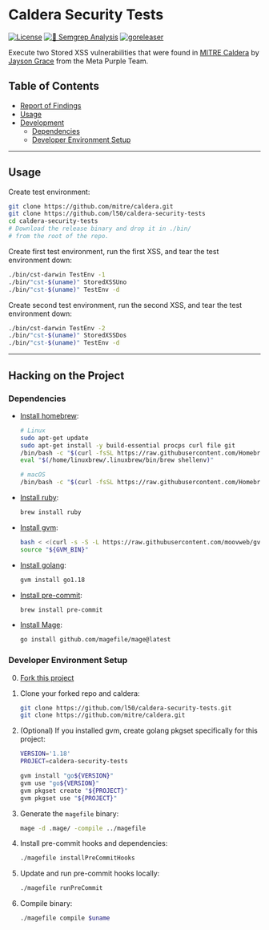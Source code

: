 # Caldera Security Tests

[![License](http://img.shields.io/:license-mit-blue.svg)](https://github.com/l50/caldera-security-tests/blob/main/LICENSE)
[![🚨 Semgrep Analysis](https://github.com/l50/caldera-security-tests/actions/workflows/semgrep.yaml/badge.svg)](https://github.com/l50/caldera-security-tests/actions/workflows/semgrep.yaml)
[![goreleaser](https://github.com/l50/caldera-security-tests/actions/workflows/goreleaser.yml/badge.svg)](https://github.com/l50/caldera-security-tests/actions/workflows/goreleaser.yml)

Execute two Stored XSS vulnerabilities that were found in
[MITRE Caldera](https://github.com/mitre/caldera) by [Jayson Grace](https://techvomit.net)
from the Meta Purple Team.

## Table of Contents

- [Report of Findings](docs/REPORT.md)
- [Usage](#usage)
- [Development](#development)
  - [Dependencies](#dependencies)
  - [Developer Environment Setup](#developer-environment-setup)

---

## Usage

Create test environment:

```bash
git clone https://github.com/mitre/caldera.git
git clone https://github.com/l50/caldera-security-tests
cd caldera-security-tests
# Download the release binary and drop it in ./bin/
# from the root of the repo.
```

Create first test environment, run the first XSS,
and tear the test environment down:

```bash
./bin/cst-darwin TestEnv -1
./bin/"cst-$(uname)" StoredXSSUno
./bin/"cst-$(uname)" TestEnv -d
```

Create second test environment, run the second XSS,
and tear the test environment down:

```bash
./bin/cst-darwin TestEnv -2
./bin/"cst-$(uname)" StoredXSSDos
./bin/"cst-$(uname)" TestEnv -d
```

---

## Hacking on the Project

### Dependencies

- [Install homebrew](https://brew.sh/):

  ```bash
  # Linux
  sudo apt-get update
  sudo apt-get install -y build-essential procps curl file git
  /bin/bash -c "$(curl -fsSL https://raw.githubusercontent.com/Homebrew/install/HEAD/install.sh)"
  eval "$(/home/linuxbrew/.linuxbrew/bin/brew shellenv)"

  # macOS
  /bin/bash -c "$(curl -fsSL https://raw.githubusercontent.com/Homebrew/install/HEAD/install.sh)"
  ```

- [Install ruby](https://www.ruby-lang.org/en/):

  ```bash
  brew install ruby
  ```

- [Install gvm](https://github.com/moovweb/gvm):

  ```bash
  bash < <(curl -s -S -L https://raw.githubusercontent.com/moovweb/gvm/master/binscripts/gvm-installer)
  source "${GVM_BIN}"
  ```

- [Install golang](https://go.dev/):

  ```bash
  gvm install go1.18
  ```

- [Install pre-commit](https://pre-commit.com/):

  ```bash
  brew install pre-commit
  ```

- [Install Mage](https://magefile.org/):

  ```bash
  go install github.com/magefile/mage@latest
  ```

### Developer Environment Setup

0. [Fork this project](https://docs.github.com/en/get-started/quickstart/fork-a-repo)

1. Clone your forked repo and caldera:

   ```bash
   git clone https://github.com/l50/caldera-security-tests.git
   git clone https://github.com/mitre/caldera.git
   ```

2. (Optional) If you installed gvm, create golang pkgset specifically for this project:

   ```bash
   VERSION='1.18'
   PROJECT=caldera-security-tests

   gvm install "go${VERSION}"
   gvm use "go${VERSION}"
   gvm pkgset create "${PROJECT}"
   gvm pkgset use "${PROJECT}"
   ```

3. Generate the `magefile` binary:

   ```bash
   mage -d .mage/ -compile ../magefile
   ```

4. Install pre-commit hooks and dependencies:

   ```bash
   ./magefile installPreCommitHooks
   ```

5. Update and run pre-commit hooks locally:

   ```bash
   ./magefile runPreCommit
   ```

6. Compile binary:

   ```bash
   ./magefile compile $uname
   ```
